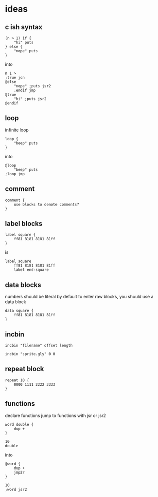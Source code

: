 # ideas

## c ish syntax

    (n > 1) if {
        "hi" puts
    } else {
        "nope" puts
    }

into

    n 1 >
    ;true jcn
    @else
        "nope" ;puts jsr2
        ;endif jmp
    @true
        "hi" ;puts jsr2
    @endif

## loop

infinite loop

    loop {
        "beep" puts
    }

into

    @loop
        "beep" puts
    ;loop jmp


## comment

    comment {
        use blocks to denote comments?
    }


## label blocks

    label square {
        ff81 8181 8181 81ff
    }

is

    label square
        ff81 8181 8181 81ff
        label end-square


## data blocks

numbers should be literal by default
to enter raw blocks, you should use a data block

    data square {
        ff81 8181 8181 81ff
    }


## incbin

    incbin "filename" offset length

    incbin "sprite.gly" 0 0

## repeat block

    repeat 10 {
        0000 1111 2222 3333
    }

## functions

declare functions
jump to functions with jsr or jsr2

    word double {
        dup +
    }

    10
    double

into

    @word {
        dup +
        jmp2r
    }

    10
    ;word jsr2

